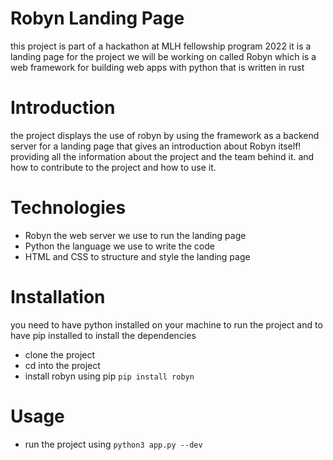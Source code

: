 # Robyn Landing Page

this project is part of a hackathon at MLH fellowship program 2022 it is a landing page for the project we will be working on called Robyn which is a web framework for building web apps with python that is written in rust

# Introduction

the project displays the use of robyn by using the framework as a backend server for a landing page that gives an introduction about Robyn itself! providing all the information about the project and the team behind it.
and how to contribute to the project and how to use it.

# Technologies

- Robyn the web server we use to run the landing page
- Python the language we use to write the code
- HTML and CSS to structure and style the landing page

# Installation

you need to have python installed on your machine to run the project and to have pip installed to install the dependencies

- clone the project
- cd into the project
- install robyn using pip `pip install robyn`

# Usage

- run the project using `python3 app.py --dev`
